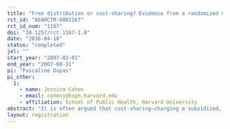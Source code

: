 ```yaml
---
title: "Free distribution or cost-sharing? Evidence from a randomized malaria prevention experiment."
rct_id: "AEARCTR-0001167"
rct_id_num: "1167"
doi: "10.1257/rct.1167-1.0"
date: "2016-04-18"
status: "completed"
jel: ""
start_year: "2007-02-01"
end_year: "2007-08-31"
pi: "Pascaline Dupas"
pi_other:
  1:
    - name: Jessica Cohen
    - email: cohenj@hsph.harvard.edu
    - affiliation: School of Public Health, Harvard University
abstract: "It is often argued that cost-sharing—charging a subsidized, positive price—for a health product is necessary to avoid wasting resources on those who will not use or do not need the product. We explore this argument through a field experiment in Kenya, in which we randomized the price at which prenatal clinics could sell long-lasting antimalarial insecticide-treated bed nets (ITNs) to pregnant women. We find no evidence that cost-sharing reduces wastage on those who will not use the product: women who received free ITNs are not less likely to use them than those who paid subsidized positive prices. We also find no evidence that costs haring induces selection of women who need the net more: those who pay higher prices appear no sicker than the average prenatal client in the area in terms of measured anemia (an important indicator of malaria). Cost-sharing does, however, considerably dampen demand. We find that uptake drops by sixty percentage points when the price of ITNs increases from zero to $0.60 (i.e., from 100% to 90% subsidy), a price still $0.15 below the price at which ITNs are currently sold to pregnant women in Kenya. We combine our estimates in a cost-effectiveness analysis of the impact of ITN prices on child mortality that incorporates both private and social returns to ITN usage. Overall, our results suggest that free distribution of ITNs could save many more lives than cost-sharing programs have achieved so far, and, given the large positive externality associated with widespread usage of ITNs, would likely do so at a lesser cost per life saved."
layout: registration
---
```


